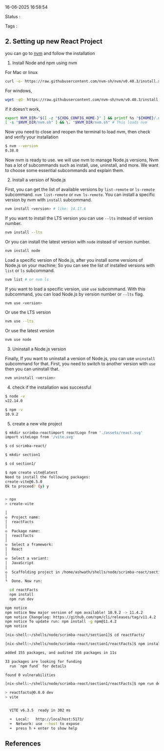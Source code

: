 16-06-2025 16:58:54

Status :

Tags :

## 2. Setting up new React Project

you can go to [nvm](https://github.com/nvm-sh/nvm?tab=readme-ov-file#installing-and-updating) and follow the installation 

1. Install Node and npm using nvm

For Mac or linux
```bash
curl -o- https://raw.githubusercontent.com/nvm-sh/nvm/v0.40.3/install.sh | bash
```

For windows,

```bash
wget -qO- https://raw.githubusercontent.com/nvm-sh/nvm/v0.40.3/install.sh | bash
```

if it doesn't work,

```bash
export NVM_DIR="$([ -z "${XDG_CONFIG_HOME-}" ] && printf %s "${HOME}/.nvm" || printf %s "${XDG_CONFIG_HOME}/nvm")"
[ -s "$NVM_DIR/nvm.sh" ] && \. "$NVM_DIR/nvm.sh" # This loads nvm
```

Now you need to close and reopen the terminal to load nvm, then check and verify your installation

```bash
$ nvm --version  
0.38.0
```

Now nvm is ready to use. we will use nvm to manage Node.js versions, Nvm has a lot of subcommands such as install, use, uninstall, and more. We want to choose some essential subcommands and explain them.

2. Install a version of Node.js

First, you can get the list of available versions by `list-remote` or `ls-remote` subcommand.  `nvm list-remote` or `nvm ls-remote`. You can install a specific version by nvm with `install` subcommand.

```bash
nvm install <version> # like: 14.17.6
```

If you want to install the LTS version you can use `--lts` instead of version number.

```bash
nvm install --lts
```

Or you can install the latest version with `node` instead of version number.

```bash
nvm install node
```

Load a specific version of Node.js, after you install some versions of Node.js on your machine; So you can see the list of installed versions with `list` or `ls` subcommand.

```bash
nvm list # or nvm ls
```

If you want to load a specific version, use `use` subcommand. With this subcommand, you can load Node.js by version number or `--lts` flag.

```bash
nvm use <version>
```

Or use the LTS version

```bash
nvm use --lts
```

Or use the latest version

```bash
nvm use node
```

3. Uninstall a Node.js version

Finally, If you want to uninstall a version of Node.js, you can use `uninstall` subcommand for that.
First, you need to switch to another version with `use` then you can uninstall that.

```bash
nvm uninstall <version>
```

4. check if the installation was successful 

```bash
$ node -v
v22.14.0

$ npm -v
10.9.2
```

5. create a new vite project  

```bash
$ mkdir scrimba-reactimport reactLogo from './assets/react.svg'
import viteLogo from '/vite.svg'

$ cd scrimba-react/

$ mkdir section1

$ cd section1/

$ npm create vite@latest
Need to install the following packages:
create-vite@6.5.0
Ok to proceed? (y) y


> npx
> create-vite

│
◇  Project name:
│  reactFacts
│
◇  Package name:
│  reactfacts
│
◇  Select a framework:
│  React
│
◇  Select a variant:
│  JavaScript
│
◇  Scaffolding project in /home/ashwath/shells/node/scrimba-react/section1/reactFacts...
│
└  Done. Now run:

  cd reactFacts
  npm install
  npm run dev

npm notice
npm notice New major version of npm available! 10.9.2 -> 11.4.2
npm notice Changelog: https://github.com/npm/cli/releases/tag/v11.4.2
npm notice To update run: npm install -g npm@11.4.2
npm notice

[nix-shell:~/shells/node/scrimba-react/section1]$ cd reactFacts/

[nix-shell:~/shells/node/scrimba-react/section1/reactFacts]$ npm install

added 155 packages, and audited 156 packages in 11s

33 packages are looking for funding
  run `npm fund` for details

found 0 vulnerabilities

[nix-shell:~/shells/node/scrimba-react/section1/reactFacts]$ npm run dev

> reactfacts@0.0.0 dev
> vite


  VITE v6.3.5  ready in 302 ms

  ➜  Local:   http://localhost:5173/
  ➜  Network: use --host to expose
  ➜  press h + enter to show help
```


## References


